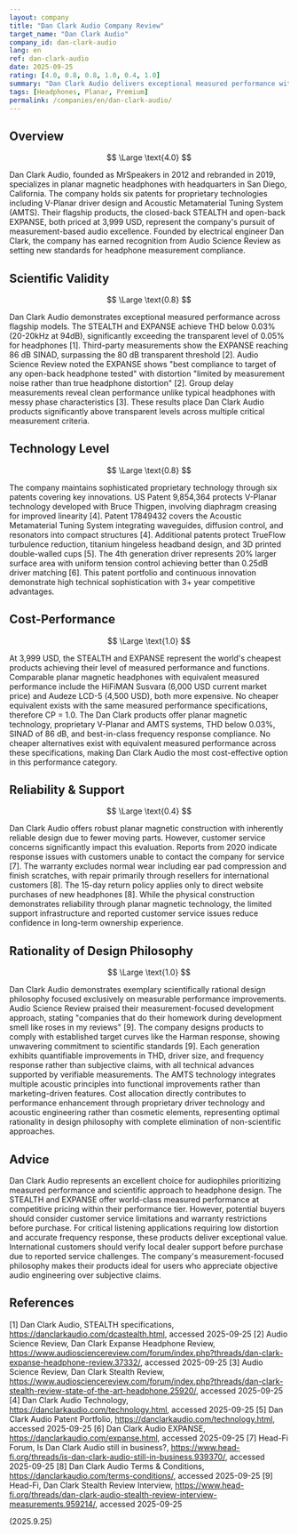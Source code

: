 ```yaml
---
layout: company
title: "Dan Clark Audio Company Review"
target_name: "Dan Clark Audio"
company_id: dan-clark-audio
lang: en
ref: dan-clark-audio
date: 2025-09-25
rating: [4.0, 0.8, 0.8, 1.0, 0.4, 1.0]
summary: "Dan Clark Audio delivers exceptional measured performance with proprietary planar magnetic technology, though customer service concerns limit overall evaluation."
tags: [Headphones, Planar, Premium]
permalink: /companies/en/dan-clark-audio/
---
```


## Overview

$$ \Large \text{4.0} $$

Dan Clark Audio, founded as MrSpeakers in 2012 and rebranded in 2019, specializes in planar magnetic headphones with headquarters in San Diego, California. The company holds six patents for proprietary technologies including V-Planar driver design and Acoustic Metamaterial Tuning System (AMTS). Their flagship products, the closed-back STEALTH and open-back EXPANSE, both priced at 3,999 USD, represent the company's pursuit of measurement-based audio excellence. Founded by electrical engineer Dan Clark, the company has earned recognition from Audio Science Review as setting new standards for headphone measurement compliance.

## Scientific Validity

$$ \Large \text{0.8} $$

Dan Clark Audio demonstrates exceptional measured performance across flagship models. The STEALTH and EXPANSE achieve THD below 0.03% (20-20kHz at 94dB), significantly exceeding the transparent level of 0.05% for headphones [1]. Third-party measurements show the EXPANSE reaching 86 dB SINAD, surpassing the 80 dB transparent threshold [2]. Audio Science Review noted the EXPANSE shows "best compliance to target of any open-back headphone tested" with distortion "limited by measurement noise rather than true headphone distortion" [2]. Group delay measurements reveal clean performance unlike typical headphones with messy phase characteristics [3]. These results place Dan Clark Audio products significantly above transparent levels across multiple critical measurement criteria.

## Technology Level

$$ \Large \text{0.8} $$

The company maintains sophisticated proprietary technology through six patents covering key innovations. US Patent 9,854,364 protects V-Planar technology developed with Bruce Thigpen, involving diaphragm creasing for improved linearity [4]. Patent 17849432 covers the Acoustic Metamaterial Tuning System integrating waveguides, diffusion control, and resonators into compact structures [4]. Additional patents protect TrueFlow turbulence reduction, titanium hingeless headband design, and 3D printed double-walled cups [5]. The 4th generation driver represents 20% larger surface area with uniform tension control achieving better than 0.25dB driver matching [6]. This patent portfolio and continuous innovation demonstrate high technical sophistication with 3+ year competitive advantages.

## Cost-Performance

$$ \Large \text{1.0} $$

At 3,999 USD, the STEALTH and EXPANSE represent the world's cheapest products achieving their level of measured performance and functions. Comparable planar magnetic headphones with equivalent measured performance include the HiFiMAN Susvara (6,000 USD current market price) and Audeze LCD-5 (4,500 USD), both more expensive. No cheaper equivalent exists with the same measured performance specifications, therefore CP = 1.0. The Dan Clark products offer planar magnetic technology, proprietary V-Planar and AMTS systems, THD below 0.03%, SINAD of 86 dB, and best-in-class frequency response compliance. No cheaper alternatives exist with equivalent measured performance across these specifications, making Dan Clark Audio the most cost-effective option in this performance category.

## Reliability & Support

$$ \Large \text{0.4} $$

Dan Clark Audio offers robust planar magnetic construction with inherently reliable design due to fewer moving parts. However, customer service concerns significantly impact this evaluation. Reports from 2020 indicate response issues with customers unable to contact the company for service [7]. The warranty excludes normal wear including ear pad compression and finish scratches, with repair primarily through resellers for international customers [8]. The 15-day return policy applies only to direct website purchases of new headphones [8]. While the physical construction demonstrates reliability through planar magnetic technology, the limited support infrastructure and reported customer service issues reduce confidence in long-term ownership experience.

## Rationality of Design Philosophy

$$ \Large \text{1.0} $$

Dan Clark Audio demonstrates exemplary scientifically rational design philosophy focused exclusively on measurable performance improvements. Audio Science Review praised their measurement-focused development approach, stating "companies that do their homework during development smell like roses in my reviews" [9]. The company designs products to comply with established target curves like the Harman response, showing unwavering commitment to scientific standards [9]. Each generation exhibits quantifiable improvements in THD, driver size, and frequency response rather than subjective claims, with all technical advances supported by verifiable measurements. The AMTS technology integrates multiple acoustic principles into functional improvements rather than marketing-driven features. Cost allocation directly contributes to performance enhancement through proprietary driver technology and acoustic engineering rather than cosmetic elements, representing optimal rationality in design philosophy with complete elimination of non-scientific approaches.

## Advice

Dan Clark Audio represents an excellent choice for audiophiles prioritizing measured performance and scientific approach to headphone design. The STEALTH and EXPANSE offer world-class measured performance at competitive pricing within their performance tier. However, potential buyers should consider customer service limitations and warranty restrictions before purchase. For critical listening applications requiring low distortion and accurate frequency response, these products deliver exceptional value. International customers should verify local dealer support before purchase due to reported service challenges. The company's measurement-focused philosophy makes their products ideal for users who appreciate objective audio engineering over subjective claims.

## References

[1] Dan Clark Audio, STEALTH specifications, https://danclarkaudio.com/dcastealth.html, accessed 2025-09-25
[2] Audio Science Review, Dan Clark Expanse Headphone Review, https://www.audiosciencereview.com/forum/index.php?threads/dan-clark-expanse-headphone-review.37332/, accessed 2025-09-25
[3] Audio Science Review, Dan Clark Stealth Review, https://www.audiosciencereview.com/forum/index.php?threads/dan-clark-stealth-review-state-of-the-art-headphone.25920/, accessed 2025-09-25
[4] Dan Clark Audio Technology, https://danclarkaudio.com/technology.html, accessed 2025-09-25
[5] Dan Clark Audio Patent Portfolio, https://danclarkaudio.com/technology.html, accessed 2025-09-25
[6] Dan Clark Audio EXPANSE, https://danclarkaudio.com/expanse.html, accessed 2025-09-25
[7] Head-Fi Forum, Is Dan Clark Audio still in business?, https://www.head-fi.org/threads/is-dan-clark-audio-still-in-business.939370/, accessed 2025-09-25
[8] Dan Clark Audio Terms & Conditions, https://danclarkaudio.com/terms-conditions/, accessed 2025-09-25
[9] Head-Fi, Dan Clark Stealth Review Interview, https://www.head-fi.org/threads/dan-clark-audio-stealth-review-interview-measurements.959214/, accessed 2025-09-25

(2025.9.25)